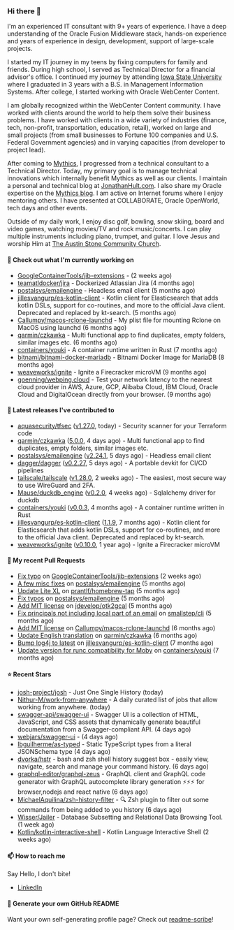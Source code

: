 ### Hi there 👋

I'm an experienced IT consultant with 9+ years of experience. I have a deep understanding of the Oracle Fusion Middleware stack, hands-on experience and years of experience in design, development, support of large-scale projects.

I started my IT journey in my teens by fixing computers for family and friends. During high school, I served as Technical Director for a financial advisor's office. I continued my journey by attending [Iowa State University](iastate.edu) where I graduated in 3 years with a B.S. in Management Information Systems. After college, I started working with Oracle WebCenter Content.

I am globally recognized within the WebCenter Content community. I have worked with clients around the world to help them solve their business problems. I have worked with clients in a wide variety of industries (finance, tech, non-profit, transportation, education, retail), worked on large and small projects (from small businesses to Fortune 100 companies and U.S. Federal Government agencies) and in varying capacities (from developer to project lead).

After coming to [Mythics](https://www.mythics.com/), I progressed from a technical consultant to a Technical Director. Today, my primary goal is to manage technical innovations which internally benefit Mythics as well as our clients. I maintain a personal and technical blog at [JonathanHult.com](https://jonathanhult.com). I also share my Oracle expertise on the [Mythics blog](https://www.mythics.com/about/blog/). I am active on Internet forums where I enjoy mentoring others. I have presented at COLLABORATE, Oracle OpenWorld, tech days and other events.

Outside of my daily work, I enjoy disc golf, bowling, snow skiing, board and video games, watching movies/TV and rock music/concerts. I can play multiple instruments including piano, trumpet, and guitar. I love Jesus and worship Him at [The Austin Stone Community Church](https://austinstone.org/).

#### 👷 Check out what I'm currently working on

- [GoogleContainerTools/jib-extensions](https://github.com/GoogleContainerTools/jib-extensions) -  (2 weeks ago)
- [teamatldocker/jira](https://github.com/teamatldocker/jira) - Dockerized Atlassian Jira (4 months ago)
- [postalsys/emailengine](https://github.com/postalsys/emailengine) - Headless email client (5 months ago)
- [jillesvangurp/es-kotlin-client](https://github.com/jillesvangurp/es-kotlin-client) - Kotlin client for Elasticsearch that adds kotlin DSLs, support for co-routines, and more to the official Java client. Deprecated and replaced by kt-search. (5 months ago)
- [Callumpy/macos-rclone-launchd](https://github.com/Callumpy/macos-rclone-launchd) - My plist file for mounting Rclone on MacOS using launchd (6 months ago)
- [qarmin/czkawka](https://github.com/qarmin/czkawka) - Multi functional app to find duplicates, empty folders, similar images etc. (6 months ago)
- [containers/youki](https://github.com/containers/youki) - A container runtime written in Rust (7 months ago)
- [bitnami/bitnami-docker-mariadb](https://github.com/bitnami/bitnami-docker-mariadb) - Bitnami Docker Image for MariaDB (8 months ago)
- [weaveworks/ignite](https://github.com/weaveworks/ignite) - Ignite a Firecracker microVM (9 months ago)
- [goenning/webping.cloud](https://github.com/goenning/webping.cloud) - Test your network latency to the nearest cloud provider in AWS, Azure, GCP, Alibaba Cloud, IBM Cloud, Oracle Cloud and DigitalOcean directly from your browser. (9 months ago)

#### 🔭 Latest releases I've contributed to

- [aquasecurity/tfsec](https://github.com/aquasecurity/tfsec) ([v1.27.0](https://github.com/aquasecurity/tfsec/releases/tag/v1.27.0), today) - Security scanner for your Terraform code
- [qarmin/czkawka](https://github.com/qarmin/czkawka) ([5.0.0](https://github.com/qarmin/czkawka/releases/tag/5.0.0), 4 days ago) - Multi functional app to find duplicates, empty folders, similar images etc.
- [postalsys/emailengine](https://github.com/postalsys/emailengine) ([v2.24.1](https://github.com/postalsys/emailengine/releases/tag/v2.24.1), 5 days ago) - Headless email client
- [dagger/dagger](https://github.com/dagger/dagger) ([v0.2.27](https://github.com/dagger/dagger/releases/tag/v0.2.27), 5 days ago) - A portable devkit for CI/CD pipelines
- [tailscale/tailscale](https://github.com/tailscale/tailscale) ([v1.28.0](https://github.com/tailscale/tailscale/releases/tag/v1.28.0), 2 weeks ago) - The easiest, most secure way to use WireGuard and 2FA.
- [Mause/duckdb_engine](https://github.com/Mause/duckdb_engine) ([v0.2.0](https://github.com/Mause/duckdb_engine/releases/tag/v0.2.0), 4 weeks ago) - Sqlalchemy driver for duckdb
- [containers/youki](https://github.com/containers/youki) ([v0.0.3](https://github.com/containers/youki/releases/tag/v0.0.3), 4 months ago) - A container runtime written in Rust
- [jillesvangurp/es-kotlin-client](https://github.com/jillesvangurp/es-kotlin-client) ([1.1.9](https://github.com/jillesvangurp/es-kotlin-client/releases/tag/1.1.9), 7 months ago) - Kotlin client for Elasticsearch that adds kotlin DSLs, support for co-routines, and more to the official Java client. Deprecated and replaced by kt-search.
- [weaveworks/ignite](https://github.com/weaveworks/ignite) ([v0.10.0](https://github.com/weaveworks/ignite/releases/tag/v0.10.0), 1 year ago) - Ignite a Firecracker microVM

#### 🔨 My recent Pull Requests

- [Fix typo](https://github.com/GoogleContainerTools/jib-extensions/pull/131) on [GoogleContainerTools/jib-extensions](https://github.com/GoogleContainerTools/jib-extensions) (2 weeks ago)
- [A few misc fixes](https://github.com/postalsys/emailengine/pull/117) on [postalsys/emailengine](https://github.com/postalsys/emailengine) (5 months ago)
- [Update Lite XL](https://github.com/prantlf/homebrew-tap/pull/1) on [prantlf/homebrew-tap](https://github.com/prantlf/homebrew-tap) (5 months ago)
- [Fix typos](https://github.com/postalsys/emailengine/pull/112) on [postalsys/emailengine](https://github.com/postalsys/emailengine) (5 months ago)
- [Add MIT license](https://github.com/jdevelop/otk2gcal/pull/1) on [jdevelop/otk2gcal](https://github.com/jdevelop/otk2gcal) (5 months ago)
- [Fix principals not including local part of an email](https://github.com/smallstep/cli/pull/635) on [smallstep/cli](https://github.com/smallstep/cli) (5 months ago)
- [Add MIT license](https://github.com/Callumpy/macos-rclone-launchd/pull/1) on [Callumpy/macos-rclone-launchd](https://github.com/Callumpy/macos-rclone-launchd) (6 months ago)
- [Update English translation](https://github.com/qarmin/czkawka/pull/585) on [qarmin/czkawka](https://github.com/qarmin/czkawka) (6 months ago)
- [Bump log4j to latest](https://github.com/jillesvangurp/es-kotlin-client/pull/76) on [jillesvangurp/es-kotlin-client](https://github.com/jillesvangurp/es-kotlin-client) (7 months ago)
- [Update version for runc compatibility for Moby](https://github.com/containers/youki/pull/530) on [containers/youki](https://github.com/containers/youki) (7 months ago)

#### ⭐ Recent Stars

- [josh-project/josh](https://github.com/josh-project/josh) - Just One Single History (today)
- [Nithur-M/work-from-anywhere](https://github.com/Nithur-M/work-from-anywhere) - A daily curated list of jobs that allow working from anywhere. (today)
- [swagger-api/swagger-ui](https://github.com/swagger-api/swagger-ui) - Swagger UI is a collection of HTML, JavaScript, and CSS assets that dynamically generate beautiful documentation from a Swagger-compliant API. (4 days ago)
- [webjars/swagger-ui](https://github.com/webjars/swagger-ui) -  (4 days ago)
- [lbguilherme/as-typed](https://github.com/lbguilherme/as-typed) - Static TypeScript types from a literal JSONSchema type (4 days ago)
- [dvorka/hstr](https://github.com/dvorka/hstr) - bash and zsh shell history suggest box - easily view, navigate, search and manage your command history. (6 days ago)
- [graphql-editor/graphql-zeus](https://github.com/graphql-editor/graphql-zeus) - GraphQL client and GraphQL code generator with GraphQL autocomplete library generation ⚡⚡⚡ for browser,nodejs and react native  (6 days ago)
- [MichaelAquilina/zsh-history-filter](https://github.com/MichaelAquilina/zsh-history-filter) - 🔍 Zsh plugin to filter out some commands from being added to you history (6 days ago)
- [Wisser/Jailer](https://github.com/Wisser/Jailer) - Database Subsetting and Relational Data Browsing Tool. (1 week ago)
- [Kotlin/kotlin-interactive-shell](https://github.com/Kotlin/kotlin-interactive-shell) - Kotlin Language Interactive Shell (2 weeks ago)

#### 📫 How to reach me

Say Hello, I don't bite!

- [LinkedIn](https://www.linkedin.com/in/jonathanhult)

#### 📖 Generate your own GitHub README

Want your own self-generating profile page? Check out [readme-scribe](https://github.com/muesli/readme-scribe)!
